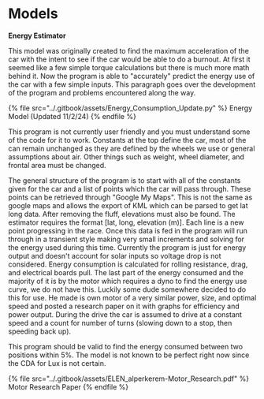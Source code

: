 # Models

**Energy Estimator**

This model was originally created to find the maximum acceleration of the car with the intent to see if the car would be able to do a burnout. At first it seemed like a few simple torque calculations but there is much more math behind it. Now the program is able to "accurately" predict the energy use of the car with a few simple inputs. This paragraph goes over the development of the program and problems encountered along the way.



{% file src="../.gitbook/assets/Energy_Consumption_Update.py" %}
Energy Model (Updated 11/2/24)
{% endfile %}

This program is not currently user friendly and you must understand some of the code for it to work. Constants at the top define the car, most of the can remain unchanged as they are defined by the wheels we use or general assumptions about air. Other things such as weight, wheel diameter, and frontal area must be changed.

The general structure of the program is to start with all of the constants given for the car and a list of points which the car will pass through. These points can be retrieved through "Google My Maps". This is not the same as google maps and allows the export of KML which can be parsed to get lat long data. After removing the fluff, elevations must also be found. The estimator requires the format \[lat, long, elevation (m)]. Each line is a new point progressing in the race. Once this data is fed in the program will run through in a transient style making very small increments and solving for the energy used during this time. Currently the program is just for energy output and doesn't account for solar inputs so voltage drop is not considered. Energy consumption is calculated for rolling resistance, drag, and electrical boards pull. The last part of the energy consumed and the majority of it is by the motor which requires a dyno to find the energy use curve, we do not have this. Luckily some dude somewhere decided to do this for use. He made is own motor of a very similar power, size, and optimal speed and posted a research paper on it with graphs for efficiency and power output. During the drive the car is assumed to drive at a constant speed and a count for number of turns (slowing down to a stop, then speeding back up).&#x20;

This program should be valid to find the energy consumed between two positions within 5%.  The model is not known to be perfect right now since the CDA for Lux is not certain.

&#x20;

{% file src="../.gitbook/assets/ELEN_alperkerem-Motor_Research.pdf" %}
Motor Research Paper
{% endfile %}
